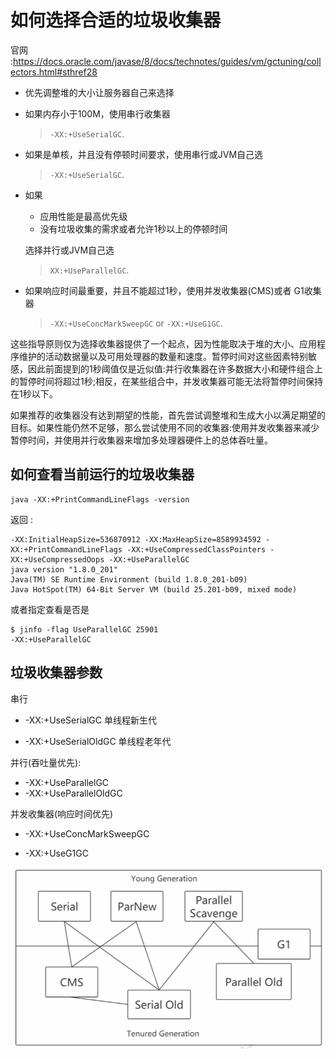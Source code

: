 # 如何选择合适的垃圾收集器

官网 :https://docs.oracle.com/javase/8/docs/technotes/guides/vm/gctuning/collectors.html#sthref28

- 优先调整堆的大小让服务器自己来选择 

- 如果内存小于100M，使用串行收集器 

  >  `-XX:+UseSerialGC`.

- 如果是单核，并且没有停顿时间要求，使用串行或JVM自己选 

  > `-XX:+UseSerialGC`.

- 如果

  - 应用性能是最高优先级
  - 没有垃圾收集的需求或者允许1秒以上的停顿时间

  选择并行或JVM自己选 

  > `XX:+UseParallelGC`.

- 如果响应时间最重要，并且不能超过1秒，使用并发收集器(CMS)或者 G1收集器

  > `-XX:+UseConcMarkSweepGC` or `-XX:+UseG1GC`.

这些指导原则仅为选择收集器提供了一个起点，因为性能取决于堆的大小、应用程序维护的活动数据量以及可用处理器的数量和速度。暂停时间对这些因素特别敏感，因此前面提到的1秒阈值仅是近似值:并行收集器在许多数据大小和硬件组合上的暂停时间将超过1秒;相反，在某些组合中，并发收集器可能无法将暂停时间保持在1秒以下。

如果推荐的收集器没有达到期望的性能，首先尝试调整堆和生成大小以满足期望的目标。如果性能仍然不足够，那么尝试使用不同的收集器:使用并发收集器来减少暂停时间，并使用并行收集器来增加多处理器硬件上的总体吞吐量。



## 如何查看当前运行的垃圾收集器

```
java -XX:+PrintCommandLineFlags -version
```

返回 :

```
-XX:InitialHeapSize=536870912 -XX:MaxHeapSize=8589934592 -XX:+PrintCommandLineFlags -XX:+UseCompressedClassPointers -XX:+UseCompressedOops -XX:+UseParallelGC 
java version "1.8.0_201"
Java(TM) SE Runtime Environment (build 1.8.0_201-b09)
Java HotSpot(TM) 64-Bit Server VM (build 25.201-b09, mixed mode)
```

或者指定查看是否是

```
$ jinfo -flag UseParallelGC 25901
-XX:+UseParallelGC
```



## 垃圾收集器参数

串行

- -XX:+UseSerialGC  单线程新生代

- -XX:+UseSerialOldGC 单线程老年代

并行(吞吐量优先): 

- -XX:+UseParallelGC  
- -XX:+UseParallelOldGC

并发收集器(响应时间优先) 

- -XX:+UseConcMarkSweepGC 

- -XX:+UseG1GC

<img src="../../assets/image-20200908105903706.png" alt="image-20200908105903706" style="zoom:67%;" />

